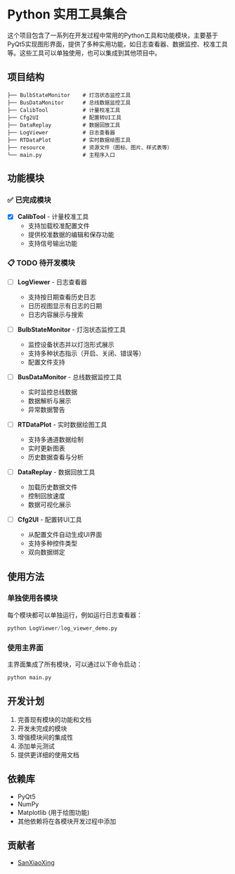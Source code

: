 # Python 实用工具集合

这个项目包含了一系列在开发过程中常用的Python工具和功能模块，主要基于PyQt5实现图形界面，提供了多种实用功能，如日志查看器、数据监控、校准工具等。这些工具可以单独使用，也可以集成到其他项目中。

## 项目结构

```
├── BulbStateMonitor    # 灯泡状态监控工具
├── BusDataMonitor      # 总线数据监控工具
├── CalibTool           # 计量校准工具
├── Cfg2UI              # 配置转UI工具
├── DataReplay          # 数据回放工具
├── LogViewer           # 日志查看器
├── RTDataPlot          # 实时数据绘图工具
├── resource            # 资源文件（图标、图片、样式表等）
└── main.py             # 主程序入口
```

## 功能模块

### ✅ 已完成模块

- [x] **CalibTool** - 计量校准工具
  - 支持加载校准配置文件
  - 提供校准数据的编辑和保存功能
  - 支持信号输出功能

### 📋 TODO 待开发模块

- [ ] **LogViewer** - 日志查看器
  - 支持按日期查看历史日志
  - 日历视图显示有日志的日期
  - 日志内容展示与搜索

- [ ] **BulbStateMonitor** - 灯泡状态监控工具
  - 监控设备状态并以灯泡形式展示
  - 支持多种状态指示（开启、关闭、错误等）
  - 配置文件支持

- [ ] **BusDataMonitor** - 总线数据监控工具
  - 实时监控总线数据
  - 数据解析与展示
  - 异常数据警告

- [ ] **RTDataPlot** - 实时数据绘图工具
  - 支持多通道数据绘制
  - 实时更新图表
  - 历史数据查看与分析

- [ ] **DataReplay** - 数据回放工具
  - 加载历史数据文件
  - 控制回放速度
  - 数据可视化展示

- [ ] **Cfg2UI** - 配置转UI工具
  - 从配置文件自动生成UI界面
  - 支持多种控件类型
  - 双向数据绑定

## 使用方法

### 单独使用各模块

每个模块都可以单独运行，例如运行日志查看器：

```python
python LogViewer/log_viewer_demo.py
```

### 使用主界面

主界面集成了所有模块，可以通过以下命令启动：

```python
python main.py
```

## 开发计划

1. 完善现有模块的功能和文档
2. 开发未完成的模块
3. 增强模块间的集成性
4. 添加单元测试
5. 提供更详细的使用文档

## 依赖库

- PyQt5
- NumPy
- Matplotlib (用于绘图功能)
- 其他依赖将在各模块开发过程中添加

## 贡献者
- [SanXiaoXing](https://github.com/SanXiaoXing)
